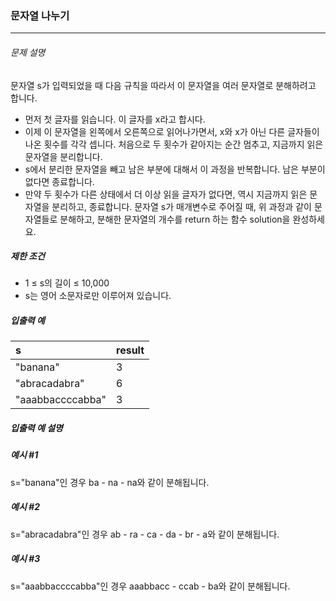 ### 문자열 나누기 

***

###### 문제 설명
문자열 s가 입력되었을 때 다음 규칙을 따라서 이 문자열을 여러 문자열로 분해하려고 합니다.

- 먼저 첫 글자를 읽습니다. 이 글자를 x라고 합시다.
- 이제 이 문자열을 왼쪽에서 오른쪽으로 읽어나가면서, x와 x가 아닌 다른 글자들이 나온 횟수를 각각 셉니다. 처음으로 두 횟수가 같아지는 순간 멈추고, 지금까지 읽은 문자열을 분리합니다.
- s에서 분리한 문자열을 빼고 남은 부분에 대해서 이 과정을 반복합니다. 남은 부분이 없다면 종료합니다.
- 만약 두 횟수가 다른 상태에서 더 이상 읽을 글자가 없다면, 역시 지금까지 읽은 문자열을 분리하고, 종료합니다.
문자열 s가 매개변수로 주어질 때, 위 과정과 같이 문자열들로 분해하고, 분해한 문자열의 개수를 return 하는 함수 solution을 완성하세요.

##### 제한 조건
- 1 ≤ s의 길이 ≤ 10,000
- s는 영어 소문자로만 이루어져 있습니다.

##### 입출력 예

|   s    | result    |  
| :--- | :--- | 
| "banana"	| 3| 
| "abracadabra"| 	6| 
| "aaabbaccccabba"| 	3| 



##### 입출력 예 설명
##### 예시 #1

s="banana"인 경우 ba - na - na와 같이 분해됩니다.

##### 예시 #2
s="abracadabra"인 경우 ab - ra - ca - da - br - a와 같이 분해됩니다.

##### 예시 #3
s="aaabbaccccabba"인 경우 aaabbacc - ccab - ba와 같이 분해됩니다.